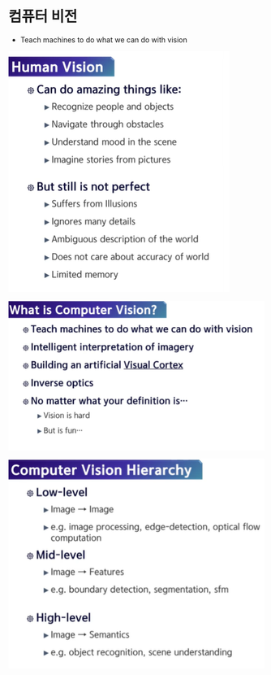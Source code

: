 # 컴퓨터 비전

- Teach machines to do what we can do with vision

![image-20211030232120720](week8.assets/image-20211030232120720.png)

![image-20211030235546950](week8.assets/image-20211030235546950.png)

![image-20211030235733957](week8.assets/image-20211030235733957.png)

